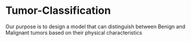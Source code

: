# Tumor-Classification
Our purpose is to design a model that can distinguish between Benign and Malignant tumors based on their physical characteristics
